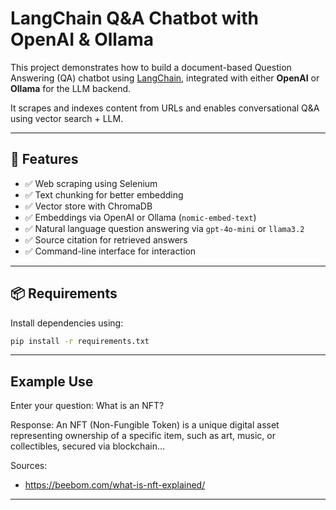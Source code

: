 # LangChain Q&A Chatbot with OpenAI & Ollama

This project demonstrates how to build a document-based Question Answering (QA) chatbot using [LangChain](https://www.langchain.com/), integrated with either **OpenAI** or **Ollama** for the LLM backend.

It scrapes and indexes content from URLs and enables conversational Q&A using vector search + LLM.

---

## 🔧 Features

- ✅ Web scraping using Selenium
- ✅ Text chunking for better embedding
- ✅ Vector store with ChromaDB
- ✅ Embeddings via OpenAI or Ollama (`nomic-embed-text`)
- ✅ Natural language question answering via `gpt-4o-mini` or `llama3.2`
- ✅ Source citation for retrieved answers
- ✅ Command-line interface for interaction

---

## 📦 Requirements

Install dependencies using:

```bash
pip install -r requirements.txt
```

---

## Example Use

Enter your question: What is an NFT?

Response:
An NFT (Non-Fungible Token) is a unique digital asset representing ownership of a specific item, such as art, music, or collectibles, secured via blockchain...

Sources:
- https://beebom.com/what-is-nft-explained/

---

